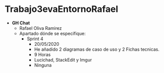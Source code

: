 # Trabajo3evaEntornoRafael
   
  * __GH Chat__
	* Rafael Oliva Ramirez
	* Apartado dónde se especifique:
	  * Sprint 4
		* 20/05/2020
		* He añadido 2 diagramas de caso de uso y 2 Fichas tecnicas.
		* 9 Horas
		* Lucichad, StackEdit y Imgur
		* Ninguna
